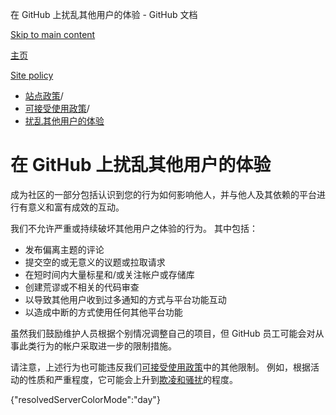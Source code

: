 在 GitHub 上扰乱其他用户的体验 - GitHub 文档

[Skip to main content](#main-content)

[主页](/zh)

[Site policy](/zh/site-policy)

* [站点政策](/zh/site-policy)/
* [可接受使用政策](/zh/site-policy/acceptable-use-policies)/
* [扰乱其他用户的体验](/zh/site-policy/acceptable-use-policies/github-disrupting-the-experience-of-other-users)

在 GitHub 上扰乱其他用户的体验
==========

成为社区的一部分包括认识到您的行为如何影响他人，并与他人及其依赖的平台进行有意义和富有成效的互动。

我们不允许严重或持续破坏其他用户之体验的行为。 其中包括：

* 发布偏离主题的评论
* 提交空的或无意义的议题或拉取请求
* 在短时间内大量标星和/或关注帐户或存储库
* 创建荒谬或不相关的代码审查
* 以导致其他用户收到过多通知的方式与平台功能互动
* 以造成中断的方式使用任何其他平台功能

虽然我们鼓励维护人员根据个别情况调整自己的项目，但 GitHub 员工可能会对从事此类行为的帐户采取进一步的限制措施。

请注意，上述行为也可能违反我们[可接受使用政策](/zh/site-policy/acceptable-use-policies/github-acceptable-use-policies)中的其他限制。 例如，根据活动的性质和严重程度，它可能会上升到[欺凌和骚扰](/zh/site-policy/acceptable-use-policies/github-bullying-and-harassment)的程度。

{"resolvedServerColorMode":"day"}
